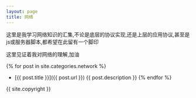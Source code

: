 ```yaml
---
layout: page
title: 网络
---
```


这里是我学习网络知识的汇集,不论是底层的协议实现,还是上层的应用协议,甚至是js或服务器脚本,都希望在此留有一个脚印

这里见证着我对网络的理解,加油

{% for post in site.categories.network %}
*   [{{ post.title }}]({{ post.url }})
    {{ post.description }}
{% endfor %}

{{ site.copyright }}
